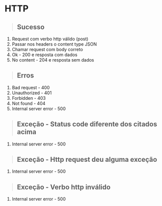 # HTTP

> ## Sucesso

1. Request com verbo http válido (post)
2. Passar nos headers o content type JSON
3. Chamar request com body correto
4. Ok - 200 e resposta com dados
5. No content - 204 e resposta sem dados

> ## Erros

1. Bad request - 400
2. Unauthorized - 401
3. Forbidden - 403
4. Not found - 404
5. Internal server error - 500

> ## Exceção - Status code diferente dos citados acima

1. Internal server error - 500

> ## Exceção - Http request deu alguma exceção

1. Internal server error - 500

> ## Exceção - Verbo http inválido

1. Internal server error - 500
